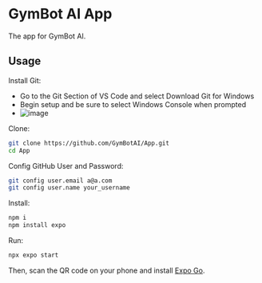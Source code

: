 # GymBot AI App

The app for GymBot AI.

## Usage

Install Git:
* Go to the Git Section of VS Code and select Download Git for Windows
* Begin setup and be sure to select Windows Console when prompted
* ![image](https://github.com/GymBotAI/App/assets/94528565/4707d973-ab8a-4ba6-bb21-bd87c6b8690f)

Clone:

```sh
git clone https://github.com/GymBotAI/App.git
cd App
```

Config GitHub User and Password:
```sh
git config user.email a@a.com
git config user.name your_username
```

Install:

```sh
npm i
npm install expo
```

Run:

```sh
npx expo start
```

Then, scan the QR code on your phone and install [Expo Go](https://apps.apple.com/us/app/expo-go/id982107779).
